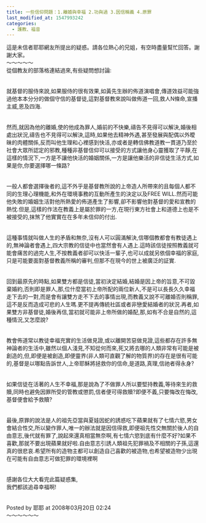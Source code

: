 ```yaml
---
title: 一些信仰問題：1.離婚與幸福 2.功與過 3.因信稱義 4.原罪
last_modified_at: 1547993242
categories:
  - 護教、福音
---
```


這是未信者耶耶網友所提出的疑惑。請各位熱心的兄姐，有空時盡量幫忙回答。謝謝大家。<br><!--more-->～～～～～<br>從個教友的部落格連結過來,有些疑問想討論:<br><br><br>就基督的服侍來說,如果服侍的很有效果,如黃先生辦的佈道演唱會,傳道效益可能強過他本本分分的做個守信的基督徒,這對基督教來說叫做佈道一回,救人N條命,宣播主威,恩及四海.<br><br><br>然而,就因為他的離婚,使的他成為罪人,婚前的不快樂,禱告不見得可以解決,婚後相處出狀況,禱告也不見得可以解決,這時,如果他去精神外遇,甚至發展與配偶以外曖昧的肉體關係,反而叫他生理和心裡感到快活,亦或者是轉信佛教道教一貫道乃至於社會大眾所認定的邪教,種種非基督信仰可以接受的方式讓他身心靈獲取了平靜,在這樣的情況下,一方是不讓他快活的婚姻關係,一方是讓他樂活的非信徒生活方式,如果是你,你要選擇哪一條路?<br><br><br>一般人都會選擇後者的,這不外乎是基督教所說的上帝造人所帶來的且每個人都不同的生理心理機能,和外在環境事務的互動所產生的決定以及FREE WILL.然而可能他失敗的婚姻生活對他所熱愛的佈道產生了影響,卻不影響他對基督的愛和宣教的熱忱.但是,這樣的作法在教義上是屬於罪的一方,在現行東方社會上和道德上也是不被接受的,抹煞了他實實在在多年未信仰的付出.<br><br><br>這種事情就叫做人生的矛盾和無奈,沒有人可以圓滿解決,信哪個教都會有教徒遇上的,無神論者會遇上,四大宗教的信徒中也當然會有人遇上.這時該信徒按照教義就可能會痛苦的過完人生,不按教義者卻可以快活一輩子,也可以成就另依個幸福的家庭,只是可能要面對基督教義所稱的審判,但那不在現今的世上被廣泛的証實.<br><br><br>回到最原先的時點,如果雙方都是信徒,當初決定結婚,結婚是因上帝的旨意,不可毀棄婚約,否則即是罪人,那,位什麼當初上帝所配的兩位新人,不是可以長長久久幸福走下去的一對,而是會有讓雙方走不下去的事情出現,而教義又說不可離婚否則稱罪,<br>這不是反而造成可悲的人生嗎.更不提再傳統社區或者非戀愛結婚者的狀況.再者,如果雙方非基督徒,婚後再信,當初就可能非上帝所做的婚配,那,如有不合是自然的,這種情況,又怎麼說?<br><br><br>教會佈道常以教徒幸福充實的生活做見證,或以離開苦惡做見證,這些都存在許多無神論者的生活中,雖然以個人淺見,不知從何而來,死又將去哪的人類非常有可能是被創造的,但,即便是被創造,即便靈界(非人類可直觀了解的物質界)的存在是很有可能的,基督是以哪點告訴世人,上帝耶穌將拯救你的信命,是道路,真理,信祂者得永身?<br><br><br>如果信徒在活著的人生不幸福,那是說為了不做罪人所以要堅持教義,等待來生的救贖,同時也避免因罪所受的管教或懲罰,信者便可得救贖?即便不義,只要悔改在悔改,基督便會給予救贖?<br><br><br>最後,原罪的說法是人的祖先亞當與夏娃因蛇的誘惑吃下蘋果就有了七情六慾,男女會結合性交,所以變作罪人,唯一的辦法就是因信得救,即便祖先性交無關於後人的自由意志,後代就有罪了,說起來還真相當無奈啊,有七情六慾到底有什麼不好?如果不喜歡,那就不要出現蘋果就好啦.自由意志引誘人類祖先犯罪禍及不相關的子孫,這還真的很悲哀.希望所有的造物主都可以創造自己喜歡的被造物,也希望被造物少出現在可能有自由意志可做犯罪的環境裡啊<br><br><br>感謝各位大大看完此篇疑惑集,<br>我們都該追尋幸福啊!<br><br><br>Posted by 耶耶 at 2008年03月20日 02:24 <br>～～～～～～<br>

